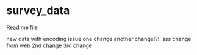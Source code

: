 # survey_data

Read me file

new data with encoding issue
one change
another change!?!!
sss
change from web
2nd change
3rd change
